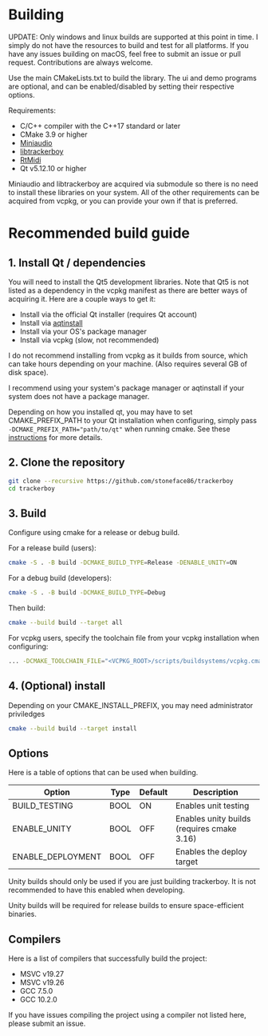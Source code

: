 # Building

UPDATE: Only windows and linux builds are supported at this point in time.
I simply do not have the resources to build and test for all platforms.
If you have any issues building on macOS, feel free to submit an issue or
pull request. Contributions are always welcome.

Use the main CMakeLists.txt to build the library. The ui and demo programs are
optional, and can be enabled/disabled by setting their respective options.

Requirements:
 * C/C++ compiler with the C++17 standard or later
 * CMake 3.9 or higher
 * [Miniaudio](https://github.com/mackron/miniaudio)
 * [libtrackerboy](https://github.com/stoneface86/libtrackerboy)
 * [RtMidi](https://github.com/thestk/rtmidi)
 * Qt v5.12.10 or higher

Miniaudio and libtrackerboy are acquired via submodule so there is no need to
install these libraries on your system. All of the other requirements can be
acquired from vcpkg, or you can provide your own if that is preferred.

# Recommended build guide

## 1. Install Qt / dependencies

You will need to install the Qt5 development libraries. Note that Qt5 is not
listed as a dependency in the vcpkg manifest as there are better ways of
acquiring it. Here are a couple ways to get it:
 * Install via the official Qt installer (requires Qt account)
 * Install via [aqtinstall](https://github.com/miurahr/aqtinstall)
 * Install via your OS's package manager
 * Install via vcpkg (slow, not recommended)

 I do not recommend installing from vcpkg as it builds from source, which can
 take hours depending on your machine. (Also requires several GB of disk space).

I recommend using your system's package manager or aqtinstall if your system
does not have a package manager.

Depending on how you installed qt, you may have to set CMAKE_PREFIX_PATH to
your Qt installation when configuring, simply pass
`-DCMAKE_PREFIX_PATH="path/to/qt"` when running cmake. See these
[instructions](https://doc.qt.io/qt-5/cmake-get-started.html) for more details.

## 2. Clone the repository

```sh
git clone --recursive https://github.com/stoneface86/trackerboy
cd trackerboy
```

## 3. Build

Configure using cmake for a release or debug build.

For a release build (users):
```sh
cmake -S . -B build -DCMAKE_BUILD_TYPE=Release -DENABLE_UNITY=ON
```

For a debug build (developers):
```sh
cmake -S . -B build -DCMAKE_BUILD_TYPE=Debug
```

Then build:
```sh
cmake --build build --target all
```

For vcpkg users, specify the toolchain file from your vcpkg installation when
configuring:
```sh
... -DCMAKE_TOOLCHAIN_FILE="<VCPKG_ROOT>/scripts/buildsystems/vcpkg.cmake"
```

## 4. (Optional) install

Depending on your CMAKE_INSTALL_PREFIX, you may need administrator priviledges
```sh
cmake --build build --target install
```

## Options

Here is a table of options that can be used when building.

| Option            | Type | Default | Description                                         |
|-------------------|------|---------|-----------------------------------------------------|
| BUILD_TESTING     | BOOL | ON      | Enables unit testing                                |
| ENABLE_UNITY      | BOOL | OFF     | Enables unity builds (requires cmake 3.16)          |
| ENABLE_DEPLOYMENT | BOOL | OFF     | Enables the deploy target                           |

Unity builds should only be used if you are just building trackerboy. It is
not recommended to have this enabled when developing.

Unity builds will be required for release builds to ensure space-efficient
binaries.

## Compilers

Here is a list of compilers that successfully build the project:
 * MSVC v19.27
 * MSVC v19.26
 * GCC 7.5.0
 * GCC 10.2.0

If you have issues compiling the project using a compiler not listed here,
please submit an issue.
